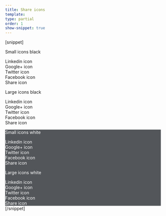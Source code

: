 ```yaml
---
title: Share icons
template:
type: partial
order: 1
show-snippet: true
---
```

[snippet]
<div class="wrapper">
    <div class="col-wrap">
        <div class="col col--fluid-8">
            <p>Small icons black</p>
            <div><span class="icon icon-linkedin--black-small"></span> Linkedin icon</div>
            <div><span class="icon icon-google--black-small"></span> Google+ icon</div>
            <div><span class="icon icon-twitter--black-small"></span> Twitter icon</div>
            <div><span class="icon icon-facebook--black-small"></span> Facebook icon</div>
            <div><span class="icon icon-share--black-small"></span> Share icon</div>
            <p>Large icons black</p>
            <div><span class="icon icon-linkedin--black"></span> Linkedin icon</div>
            <div><span class="icon icon-google--black"></span> Google+ icon</div>
            <div><span class="icon icon-twitter--black"></span> Twitter icon</div>
            <div><span class="icon icon-facebook--black"></span> Facebook icon</div>
            <div><span class="icon icon-share--black"></span> Share icon</div>
        </div>
        <div class="col col--fluid-7" style="background-color:#53565A; color:#FFFFFF;">
            <p>Small icons white</p>
            <div><span class="icon icon-linkedin--white-small"></span> Linkedin icon</div>
            <div><span class="icon icon-google--white-small"></span> Google+ icon</div>
            <div><span class="icon icon-twitter--white-small"></span> Twitter icon</div>
            <div><span class="icon icon-facebook--white-small"></span> Facebook icon</div>
            <div><span class="icon icon-share--white-small"></span> Share icon</div>
            <p>Large icons white</p>
            <div><span class="icon icon-linkedin--white"></span> Linkedin icon</div>
            <div><span class="icon icon-google--white"></span> Google+ icon</div>
            <div><span class="icon icon-twitter--white"></span> Twitter icon</div>
            <div><span class="icon icon-facebook--white"></span> Facebook icon</div>
            <div><span class="icon icon-share--white"></span> Share icon</div>
        </div>
    </div>
</div>
[/snippet]
